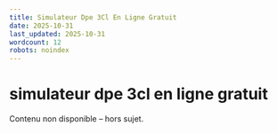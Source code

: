 ```yaml
---
title: Simulateur Dpe 3Cl En Ligne Gratuit
date: 2025-10-31
last_updated: 2025-10-31
wordcount: 12
robots: noindex
---
```


# simulateur dpe 3cl en ligne gratuit

Contenu non disponible – hors sujet.